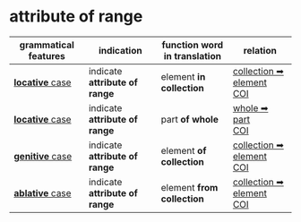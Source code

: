 # attribute of range

|grammatical features|indication|function word<br>in translation|relation|
|-|-|-|-|
|[**locative** case](https://assets-hk.wikipali.org/pali-handbook/zh-Hans/declension/loc.html)|indicate **attribute of range**|element **in collection**|[collection ➡ element<br>COI](https://assets-hk.wikipali.org/pali-handbook/zh-Hans/basic-relation/loc/loc-coi.html)|
|[**locative** case](https://assets-hk.wikipali.org/pali-handbook/zh-Hans/declension/loc.html)|indicate **attribute of range**|part **of whole**|[whole ➡ part<br>COI](https://assets-hk.wikipali.org/pali-handbook/zh-Hans/basic-relation/loc/loc-whp.html)|
|[**genitive** case](https://assets-hk.wikipali.org/pali-handbook/zh-Hans/declension/gen.html)|indicate **attribute of range**|element **of collection**|[collection ➡ element<br>COI](https://assets-hk.wikipali.org/pali-handbook/zh-Hans/basic-relation/gen/gen-coi.html)|
|[**ablative** case](https://assets-hk.wikipali.org/pali-handbook/zh-Hans/declension/abl.html)|indicate **attribute of range**|element **from collection**|[collection ➡ element<br>COI](https://assets-hk.wikipali.org/pali-handbook/zh-Hans/basic-relation/abl/abl-coi.html)|
